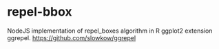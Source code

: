 # repel-bbox
NodeJS implementation of repel_boxes algorithm in R ggplot2 extension ggrepel. https://github.com/slowkow/ggrepel
